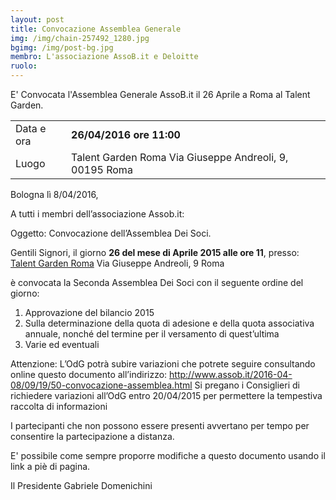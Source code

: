 ```yaml
---
layout: post
title: Convocazione Assemblea Generale
img: /img/chain-257492_1280.jpg
bgimg: /img/post-bg.jpg
membro: L'associazione AssoB.it e Deloitte
ruolo:
---
```

E' Convocata l'Assemblea Generale AssoB.it il 26 Aprile a Roma al Talent Garden.
<!-- more -->
|   |   |
|---|---|
|Data e ora| **26/04/2016 ore 11:00** |
|Luogo | Talent Garden Roma Via Giuseppe Andreoli, 9, 00195 Roma|



Bologna lì 8/04/2016,

A tutti i membri dell’associazione Assob.it:

Oggetto: Convocazione dell’Assemblea Dei Soci.

Gentili Signori,
il giorno **26 del mese di Aprile 2015 alle ore 11**,
presso:
[Talent Garden Roma][talentgarden]
Via Giuseppe Andreoli, 9
Roma

è convocata la Seconda Assemblea Dei Soci con il seguente ordine del giorno:

1. Approvazione del bilancio 2015
2. Sulla determinazione della quota di adesione e della quota associativa
annuale, nonché del termine per il versamento di quest’ultima
3. Varie ed eventuali

Attenzione: L’OdG potrà subire variazioni che potrete seguire consultando online questo documento all’indirizzo:
http://www.assob.it/2016-04-08/09/19/50-convocazione-assemblea.html
Si pregano i Consiglieri di richiedere variazioni all’OdG entro 20/04/2015 per permettere la tempestiva raccolta di informazioni

I partecipanti che non possono essere presenti avvertano per tempo per consentire la partecipazione a distanza.

E' possibile come sempre proporre modifiche a questo documento usando il link a piè di pagina.

Il Presidente
Gabriele Domenichini

[talentgarden]: http://roma.talentgarden.org/
